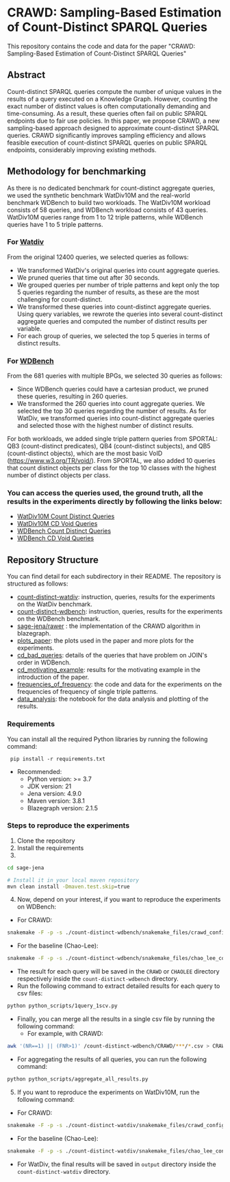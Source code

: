 # CRAWD: Sampling-Based Estimation of Count-Distinct SPARQL Queries
This repository contains the code and data for the paper "CRAWD: Sampling-Based Estimation of Count-Distinct SPARQL Queries" 

## Abstract
Count-distinct SPARQL queries compute the number of unique values in the results of a query executed on a Knowledge Graph. 
However, counting the exact number of distinct values is often computationally demanding and time-consuming. 
As a result, these queries often fail on public SPARQL endpoints due to fair use policies. 
In this paper, we propose CRAWD, a new sampling-based approach designed to approximate count-distinct SPARQL queries. 
CRAWD significantly improves sampling efficiency and allows feasible execution of count-distinct SPARQL queries on public SPARQL endpoints, considerably improving existing methods.


## Methodology for benchmarking
As there is no dedicated benchmark for count-distinct aggregate queries, we used
the synthetic benchmark  WatDiv10M and the real-world benchmark WDBench to build two workloads.
The WatDiv10M workload consists of 58  queries, and  WDBench workload consists of 43 queries.
WatDiv10M queries range from 1 to 12 triple patterns, while  WDBench queries have 1 to 5 triple patterns.

### For [Watdiv](https://github.com/dsg-uwaterloo/watdiv)
From the original 12400 queries, we selected queries as follows:

- We transformed WatDiv's original queries into count aggregate queries.
- We pruned queries that time out after 30 seconds.
- We grouped queries per number of triple patterns and kept only the top 5 queries regarding the number of results, as these are the most challenging for count-distinct.
- We transformed these queries into count-distinct aggregate queries. Using query variables, we rewrote the queries into several count-distinct aggregate queries and computed the number of distinct results per variable.
- For each group of queries, we selected the top 5 queries in terms of distinct results.

### For [WDBench](https://github.com/MillenniumDB/WDBench)
From the 681 queries with multiple BPGs, we selected 30
queries as follows:
-  Since WDBench queries could have a cartesian product,  we pruned these queries, resulting in 260 queries.
-  We transformed the 260 queries into count aggregate queries. We selected the top 30 queries regarding the number of results.
   As for WatDiv, we transformed queries into count-distinct aggregate queries and selected those with the highest number of distinct results.


For both workloads, we added single triple pattern queries from
SPORTAL: QB3 (count-distinct predicates), QB4
(count-distinct subjects),  and QB5 (count-distinct objects), which are the most basic VoID (https://www.w3.org/TR/void/).  From SPORTAL, we
also added 10 queries that count distinct objects per class for the
top 10 classes with the highest number of distinct objects per class.

### You can access the queries used, the ground truth, all the results in the experiments directly by following the links below:
* [WatDiv10M Count Distinct Queries](./count-distinct-watdiv/queries/top5_cd_original)
* [WatDiv10M CD Void Queries](./count-distinct-watdiv/queries/VOID)
* [WDBench Count Distinct Queries](./count-distinct-wdbench/top30q)
* [WDBench CD Void Queries](./count-distinct-wdbench/void_queries)


## Repository Structure

You can find detail for each subdirectory in their README. The repository is structured as follows:
- [count-distinct-watdiv](./count-distinct-watdiv): instruction, queries, results for the experiments on the WatDiv benchmark.
- [count-distinct-wdbench](./count-distinct-wdbench): instruction, queries, results for the experiments on the WDBench benchmark.
- [sage-jena/rawer](./sage-jena/rawer) : the implementation of the CRAWD algorithm in blazegraph.
- [plots_paper](./plots_paper): the plots used in the paper and more plots for the experiments.
- [cd_bad_queries](./cd_bad_queries_wdbench): details of the queries that have problem on JOIN's order in WDBench.
- [cd_motivating_example](./cd_motivating_examples): results for the motivating example in the introduction of the paper.
- [frequencies_of_frequency](./frequencies_of_frequencies): the code and data for the experiments on the frequencies of frequency of single triple patterns.
- [data_analysis](./data_analysis.ipynb): the notebook for the data analysis and plotting of the results.

### Requirements
You can install all the required Python libraries by running the following command:

``` pip install -r requirements.txt```

- Recommended:
  - Python version: >= 3.7
  - JDK version:  21
  - Jena version: 4.9.0
  - Maven version: 3.8.1
  - Blazegraph version: 2.1.5

### Steps to reproduce the experiments
1. Clone the repository
2. Install the requirements
3.
```sh
cd sage-jena

# Install it in your local maven repository
mvn clean install -Dmaven.test.skip=true
```
4. Now, depend on your interest, if you want to reproduce the experiments on WDBench:
- For CRAWD:
```bash
snakemake -F -p -s ./count-distinct-wdbench/snakemake_files/crawd_config.smk -c1
```
- For the baseline (Chao-Lee):
```bash
snakemake -F -p -s ./count-distinct-wdbench/snakemake_files/chao_lee_config.smk -c1
```
- The result for each query will be saved in the `CRAWD` or `CHAOLEE` directory respectively inside the `count-distinct-wdbench` directory.
- Run the following command to extract detailed results for each query to csv files:
```bash
python python_scripts/1query_1scv.py
```
- Finally, you can merge all the results in a single csv file by running the following command:
    - For example, with CRAWD:
```bash
awk '(NR==1) || (FNR>1)' /count-distinct-wdbench/CRAWD/***/*.csv > CRAWD_all_results.csv
```
- For aggregating the results of all queries, you can run the following command:
```bash
python python_scripts/aggregate_all_results.py
```
5. If you want to reproduce the experiments on WatDiv10M, run the following command:
- For CRAWD:
```bash
snakemake -F -p -s ./count-distinct-watdiv/snakemake_files/crawd_config.smk -c1
```
- For the baseline (Chao-Lee):
```bash
snakemake -F -p -s ./count-distinct-watdiv/snakemake_files/chao_lee_config.smk -c1
```
- For WatDiv, the final results will be saved in `output` directory inside the `count-distinct-watdiv` directory.



